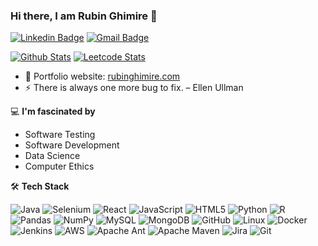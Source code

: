 
### Hi there, I am Rubin Ghimire 👋
[![Linkedin Badge](https://img.shields.io/badge/-rubinghimire-blue?style=flat-square&logo=Linkedin&logoColor=white&link=https://www.linkedin.com/in/rubinghimire/)](https://www.linkedin.com/in/rubinghimire/)
[![Gmail Badge](https://img.shields.io/badge/-gmail-c14438?style=flat-square&logo=Gmail&logoColor=white&link=mailto:rubin.ghimire@gmail.com)](mailto:rubin.ghimire@gmail.com) 

 [![Github Stats](https://stats.justsong.cn/api/github?username=rubinghimire&theme=dark)](https://github.com/songquanpeng/stats-cards)
 [![Leetcode Stats](https://stats.justsong.cn/api/leetcode/?username=rubinghimire&theme=vue-dark)](https://github.com/songquanpeng/stats-cards)


- 🎯 Portfolio website: [rubinghimire.com](https://www.rubinghimire.com)
- ⚡ There is always one more bug to fix.  – Ellen Ullman

    
💻 **I'm fascinated by**
- Software Testing 
- Software Development 
- Data Science 
- Computer Ethics 


🛠 **Tech Stack**

![Java](https://img.shields.io/badge/Java-ED8B00?style=for-the-badge&logo=openjdk&logoColor=white)
![Selenium](https://img.shields.io/badge/-selenium-%43B02A?style=for-the-badge&logo=selenium&logoColor=white)
![React](https://img.shields.io/badge/react-%2320232a.svg?style=for-the-badge&logo=react&logoColor=%2361DAFB)
![JavaScript](https://img.shields.io/badge/javascript-%23323330.svg?style=for-the-badge&logo=javascript&logoColor=%23F7DF1E)
![HTML5](https://img.shields.io/badge/html5-%23E34F26.svg?style=for-the-badge&logo=html5&logoColor=white)
![Python](https://img.shields.io/badge/python-3670A0?style=for-the-badge&logo=python&logoColor=ffdd54)
![R](https://img.shields.io/badge/r-%23276DC3.svg?style=for-the-badge&logo=r&logoColor=white)
![Pandas](https://img.shields.io/badge/pandas-%23150458.svg?style=for-the-badge&logo=pandas&logoColor=white)
![NumPy](https://img.shields.io/badge/numpy-%23013243.svg?style=for-the-badge&logo=numpy&logoColor=white)
![MySQL](https://img.shields.io/badge/mysql-%2300f.svg?style=for-the-badge&logo=mysql&logoColor=white)
![MongoDB](https://img.shields.io/badge/MongoDB-%234ea94b.svg?style=for-the-badge&logo=mongodb&logoColor=white)
![GitHub](https://img.shields.io/badge/github-%23121011.svg?style=for-the-badge&logo=github&logoColor=white)
![Linux](https://img.shields.io/badge/Linux-FCC624?style=for-the-badge&logo=linux&logoColor=black)
![Docker](https://img.shields.io/badge/docker-%230db7ed.svg?style=for-the-badge&logo=docker&logoColor=white)
![Jenkins](https://img.shields.io/badge/jenkins-%232C5263.svg?style=for-the-badge&logo=jenkins&logoColor=white)
![AWS](https://img.shields.io/badge/AWS-%23FF9900.svg?style=for-the-badge&logo=amazon-aws&logoColor=white)
![Apache Ant](https://img.shields.io/badge/Apache%20Ant-A81C7D?style=for-the-badge&logo=Apache%20Ant&logoColor=white)
![Apache Maven](https://img.shields.io/badge/Apache%20Maven-C71A36?style=for-the-badge&logo=Apache%20Maven&logoColor=white)
![Jira](https://img.shields.io/badge/jira-%230A0FFF.svg?style=for-the-badge&logo=jira&logoColor=white)
![Git](https://img.shields.io/badge/git-%23F05033.svg?style=for-the-badge&logo=git&logoColor=white)



